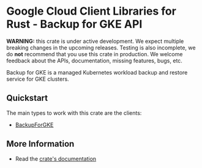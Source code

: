 # Google Cloud Client Libraries for Rust - Backup for GKE API

<!-- Code generated by sidekick. DO NOT EDIT. -->

**WARNING:** this crate is under active development. We expect multiple breaking
changes in the upcoming releases. Testing is also incomplete, we do **not**
recommend that you use this crate in production. We welcome feedback about the
APIs, documentation, missing features, bugs, etc.

Backup for GKE is a managed Kubernetes workload backup and restore
service for GKE clusters.

## Quickstart

The main types to work with this crate are the clients:

- [BackupForGKE]

## More Information

- Read the [crate's documentation](https://docs.rs/google-cloud-gkebackup-v1/latest/google-cloud-gkebackup-v1)

[BackupForGKE]: https://docs.rs/google-cloud-gkebackup-v1/latest/google_cloud_gkebackup_v1/client/struct.BackupForGKE.html
